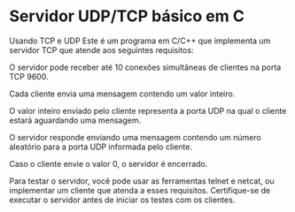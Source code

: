 # Servidor UDP/TCP básico em C 

Usando TCP e UDP
Este é um programa em C/C++ que implementa um servidor TCP que atende aos seguintes requisitos:

O servidor pode receber até 10 conexões simultâneas de clientes na porta TCP 9600.

Cada cliente envia uma mensagem contendo um valor inteiro.

O valor inteiro enviado pelo cliente representa a porta UDP na qual o cliente estará aguardando uma mensagem.

O servidor responde enviando uma mensagem contendo um número aleatório para a porta UDP informada pelo cliente.

Caso o cliente envie o valor 0, o servidor é encerrado.

Para testar o servidor, você pode usar as ferramentas telnet e netcat, ou implementar um cliente que atenda a esses requisitos. Certifique-se de executar o servidor antes de iniciar os testes com os clientes.